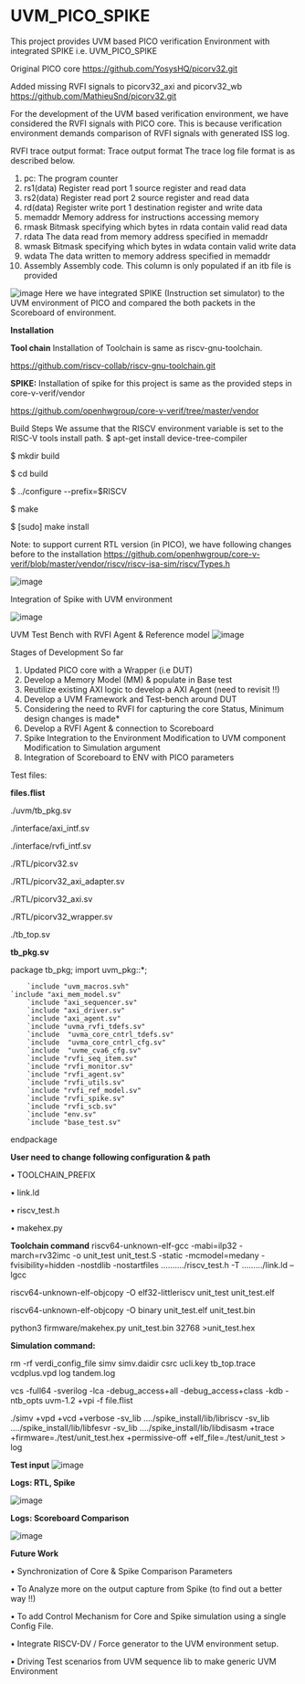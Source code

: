 # UVM_PICO_SPIKE
This project provides UVM based PICO verification Environment with integrated SPIKE i.e. UVM_PICO_SPIKE

Original PICO core 
https://github.com/YosysHQ/picorv32.git

Added missing RVFI signals to picorv32_axi and picorv32_wb
https://github.com/MathieuSnd/picorv32.git

For the development of the UVM based verification environment, we have considered the RVFI signals with PICO core. This is because verification environment demands comparison of RVFI signals with generated ISS log.

RVFI trace output format:
Trace output format
The trace log file format is as described below.
1.	pc: The program counter
2.	rs1(data) Register read port 1 source register and read data
3.	rs2(data) Register read port 2 source register and read data
4.	rd(data) Register write port 1 destination register and write data
5.	memaddr Memory address for instructions accessing memory
6.	rmask Bitmask specifying which bytes in rdata contain valid read data
7.	rdata The data read from memory address specified in memaddr
8.	wmask Bitmask specifying which bytes in wdata contain valid write data
9.	wdata The data written to memory address specified in memaddr
10.	Assembly Assembly code. This column is only populated if an itb file is provided

![image](https://github.com/user-attachments/assets/7713cdf1-3260-4a06-9854-14d7c0c01d24)
Here we have integrated SPIKE (Instruction set simulator) to the UVM environment of PICO and compared the both packets in the Scoreboard of environment. 

**Installation**

**Tool chain** 
Installation of Toolchain is same as riscv-gnu-toolchain.

https://github.com/riscv-collab/riscv-gnu-toolchain.git

**SPIKE:**
Installation of spike for this project is same as the provided steps in core-v-verif/vendor 

https://github.com/openhwgroup/core-v-verif/tree/master/vendor

Build Steps
We assume that the RISCV environment variable is set to the RISC-V tools install path.
$ apt-get install device-tree-compiler

$ mkdir build

$ cd build

$ ../configure --prefix=$RISCV

$ make

$ [sudo] make install 

Note: to support current RTL version (in PICO), we have following changes before to the installation 
https://github.com/openhwgroup/core-v-verif/blob/master/vendor/riscv/riscv-isa-sim/riscv/Types.h

![image](https://github.com/user-attachments/assets/4f0e7286-2789-48b2-a736-bbe1df108bc8)

Integration of Spike with UVM environment

![image](https://github.com/user-attachments/assets/3199ed17-79de-402c-ac68-9ac6d8bcbcdf)


UVM Test Bench with RVFI Agent & Reference model 
![image](https://github.com/user-attachments/assets/022d5070-a9df-4d01-a4e0-a5520f6e422d)


Stages of Development So far
1.	Updated PICO core with a Wrapper  (i.e DUT)
2.	Develop a Memory Model (MM) & populate in Base test 
3.	Reutilize existing AXI logic to develop a AXI Agent (need to revisit !!) 
4.	Develop a UVM Framework and Test-bench around DUT
5.	Considering the need to RVFI for capturing the core Status, Minimum design changes is made*
6.	Develop a RVFI Agent & connection to Scoreboard  
7.	Spike Integration to the Environment 
	Modification to UVM component 
	Modification to Simulation argument 
8.	Integration of Scoreboard to ENV with PICO parameters 

Test files:

**files.flist**

./uvm/tb_pkg.sv

./interface/axi_intf.sv

./interface/rvfi_intf.sv

./RTL/picorv32.sv

./RTL/picorv32_axi_adapter.sv    

./RTL/picorv32_axi.sv

./RTL/picorv32_wrapper.sv

./tb_top.sv

**tb_pkg.sv**

package tb_pkg;
import uvm_pkg::*;

        `include "uvm_macros.svh"
	`include "axi_mem_model.sv"
        `include "axi_sequencer.sv"
        `include "axi_driver.sv"
        `include "axi_agent.sv"
        `include "uvma_rvfi_tdefs.sv"
        `include  "uvma_core_cntrl_tdefs.sv"
        `include  "uvma_core_cntrl_cfg.sv"
        `include  "uvme_cva6_cfg.sv"
        `include "rvfi_seq_item.sv"
        `include "rvfi_monitor.sv"
        `include "rvfi_agent.sv"
        `include "rvfi_utils.sv"
        `include "rvfi_ref_model.sv"
        `include "rvfi_spike.sv"
        `include "rvfi_scb.sv"
        `include "env.sv"
        `include "base_test.sv"
endpackage

**User need to change following configuration & path**

•	TOOLCHAIN_PREFIX

•	link.ld

•	riscv_test.h

•	makehex.py


**Toolchain command**
riscv64-unknown-elf-gcc -mabi=ilp32 -march=rv32imc -o unit_test unit_test.S -static -mcmodel=medany -fvisibility=hidden -nostdlib -nostartfiles ........../riscv_test.h -T ........./link.ld –lgcc

riscv64-unknown-elf-objcopy -O elf32-littleriscv unit_test unit_test.elf

riscv64-unknown-elf-objcopy -O binary unit_test.elf unit_test.bin

python3 firmware/makehex.py unit_test.bin 32768 >unit_test.hex

**Simulation command:**

rm -rf verdi_config_file simv simv.daidir csrc ucli.key tb_top.trace vcdplus.vpd log tandem.log

vcs -full64 -sverilog -lca -debug_access+all -debug_access+class -kdb -ntb_opts uvm-1.2  +vpi -f file.flist

./simv +vpd +vcd +verbose -sv_lib ..../spike_install/lib/libriscv -sv_lib ..../spike_install/lib/libfesvr -sv_lib ..../spike_install/lib/libdisasm +trace +firmware=./test/unit_test.hex +permissive-off +elf_file=./test/unit_test > log


**Test input**
![image](https://github.com/user-attachments/assets/e0fd730f-ce37-4ee8-92db-7b12a68cd1c3)

**Logs: RTL, Spike**

![image](https://github.com/user-attachments/assets/be0fb5ee-666f-49c9-a65f-887a8afe8d1e)


**Logs: Scoreboard Comparison**

![image](https://github.com/user-attachments/assets/17bbaab1-ce80-41c4-b314-be57ac47d6dc)

 
**Future Work**

•	Synchronization of Core & Spike Comparison Parameters

•	To Analyze more on the output capture from Spike (to find out a better way !!)    

•	To add Control Mechanism for Core and Spike simulation using a single Config File.

•	Integrate RISCV-DV / Force generator to the UVM environment setup.

•	Driving Test scenarios from UVM sequence lib to make generic UVM Environment


